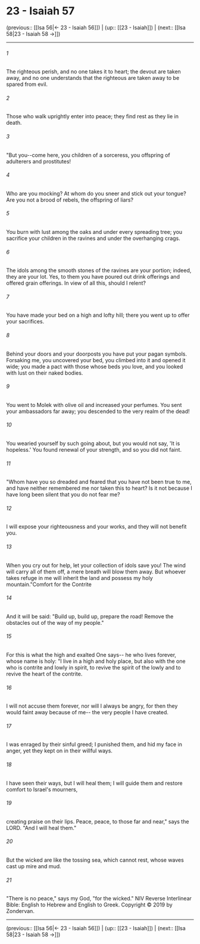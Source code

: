 # 23 - Isaiah 57

(previous:: [[Isa 56|← 23 - Isaiah 56]]) | (up:: [[23 - Isaiah]]) | (next:: [[Isa 58|23 - Isaiah 58 →]])

***


###### 1 
The righteous perish, and no one takes it to heart; the devout are taken away, and no one understands that the righteous are taken away to be spared from evil. 

###### 2 
Those who walk uprightly enter into peace; they find rest as they lie in death. 

###### 3 
"But you--come here, you children of a sorceress, you offspring of adulterers and prostitutes! 

###### 4 
Who are you mocking? At whom do you sneer and stick out your tongue? Are you not a brood of rebels, the offspring of liars? 

###### 5 
You burn with lust among the oaks and under every spreading tree; you sacrifice your children in the ravines and under the overhanging crags. 

###### 6 
The idols among the smooth stones of the ravines are your portion; indeed, they are your lot. Yes, to them you have poured out drink offerings and offered grain offerings. In view of all this, should I relent? 

###### 7 
You have made your bed on a high and lofty hill; there you went up to offer your sacrifices. 

###### 8 
Behind your doors and your doorposts you have put your pagan symbols. Forsaking me, you uncovered your bed, you climbed into it and opened it wide; you made a pact with those whose beds you love, and you looked with lust on their naked bodies. 

###### 9 
You went to Molek with olive oil and increased your perfumes. You sent your ambassadors far away; you descended to the very realm of the dead! 

###### 10 
You wearied yourself by such going about, but you would not say, 'It is hopeless.' You found renewal of your strength, and so you did not faint. 

###### 11 
"Whom have you so dreaded and feared that you have not been true to me, and have neither remembered me nor taken this to heart? Is it not because I have long been silent that you do not fear me? 

###### 12 
I will expose your righteousness and your works, and they will not benefit you. 

###### 13 
When you cry out for help, let your collection of idols save you! The wind will carry all of them off, a mere breath will blow them away. But whoever takes refuge in me will inherit the land and possess my holy mountain."Comfort for the Contrite 

###### 14 
And it will be said: "Build up, build up, prepare the road! Remove the obstacles out of the way of my people." 

###### 15 
For this is what the high and exalted One says-- he who lives forever, whose name is holy: "I live in a high and holy place, but also with the one who is contrite and lowly in spirit, to revive the spirit of the lowly and to revive the heart of the contrite. 

###### 16 
I will not accuse them forever, nor will I always be angry, for then they would faint away because of me-- the very people I have created. 

###### 17 
I was enraged by their sinful greed; I punished them, and hid my face in anger, yet they kept on in their willful ways. 

###### 18 
I have seen their ways, but I will heal them; I will guide them and restore comfort to Israel's mourners, 

###### 19 
creating praise on their lips. Peace, peace, to those far and near," says the LORD. "And I will heal them." 

###### 20 
But the wicked are like the tossing sea, which cannot rest, whose waves cast up mire and mud. 

###### 21 
"There is no peace," says my God, "for the wicked." NIV Reverse Interlinear Bible: English to Hebrew and English to Greek. Copyright © 2019 by Zondervan.

***

(previous:: [[Isa 56|← 23 - Isaiah 56]]) | (up:: [[23 - Isaiah]]) | (next:: [[Isa 58|23 - Isaiah 58 →]])
